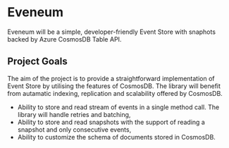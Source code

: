 # Eveneum

Eveneum will be a simple, developer-friendly Event Store with snaphots backed by Azure CosmosDB Table API.

## Project Goals

The aim of the project is to provide a straightforward implementation of Event Store by utilising the features of CosmosDB. The library will benefit from autamatic indexing, replication and scalability offered by CosmosDB. 

 - Ability to store and read stream of events in a single method call. The library will handle retries and batching,
 - Ability to store and read snapshots with the support of reading a snapshot and only consecutive events,
 - Ability to customize the schema of documents stored in CosmosDB.
